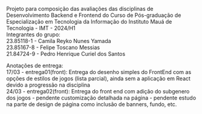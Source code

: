 Projeto para composição das avaliações das disciplinas de Desenvolvimento Backend e Frontend do Curso de Pós-graduação de Especialização em Tecnologia da Informação do Instituto Mauá de Tecnologia - IMT - 2024/H1 </br>
Integrantes do grupo: </br>
23.85118-1 - Camila Reyko Nunes Yamada </br>
23.85167-8 - Felipe Toscano Messias </br>
21.84724-9 - Pedro Henrique Curiel dos Santos </br>

Anotações de entrega:</br>
17/03 - entrega01(front): Entrega do desenho simples do FrontEnd com as opções de estilos de jogos (lista parcial), ainda sem a aplicação em React devido a progressão na disciplina </br>
24/03 - entrega02(front): Entrega do front end com adição do subgenero dos jogos - pendente customização detalhada na página - pendente estudo na parte de design de página como inclusão de banners, fundo, etc.</br>